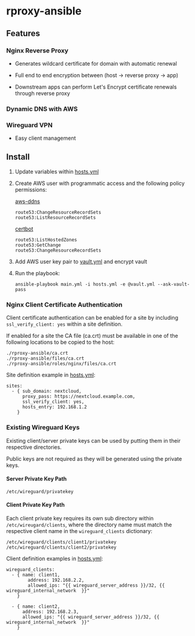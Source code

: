 # rproxy-ansible

## Features

### Nginx Reverse Proxy

- Generates wildcard certificate for domain with automatic renewal

- Full end to end encryption between (host -> reverse proxy -> app)

- Downstream apps can perform Let's Encrypt certificate renewals through reverse proxy

### Dynamic DNS with AWS

### Wireguard VPN

- Easy client management

## Install

1. Update variables within [hosts.yml](https://github.com/basharkey/rproxy-ansible/blob/main/hosts.yml)

2. Create AWS user with programmatic access and the following policy permissions:

    [aws-ddns](https://github.com/basharkey/aws-ddns)
    
    ```
    route53:ChangeResourceRecordSets
    route53:ListResourceRecordSets
    ```
    
    [certbot](https://certbot-dns-route53.readthedocs.io/en/stable/)
    
    ```
    route53:ListHostedZones
    route53:GetChange
    route53:ChangeResourceRecordSets
    ```
3. Add AWS user key pair to [vault.yml](https://github.com/basharkey/rproxy-ansible/blob/main/vault.yml) and encrypt vault

4. Run the playbook:
    ```
    ansible-playbook main.yml -i hosts.yml -e @vault.yml --ask-vault-pass
    ```

### Nginx Client Certificate Authentication

Client certificate authentication can be enabled for a site by including `ssl_verify_client: yes` within a site definition.

If enabled for a site the CA file (ca.crt) must be available in one of the following locations to be copied to the host:

```
./rproxy-ansible/ca.crt
./rproxy-ansible/files/ca.crt
./rproxy-ansible/roles/nginx/files/ca.crt
```

Site definition example in [hosts.yml](https://github.com/basharkey/rproxy-ansible/blob/main/hosts.yml):

```
sites:
  - { sub_domain: nextcloud,
      proxy_pass: https://nextcloud.example.com,
      ssl_verify_client: yes,
      hosts_entry: 192.168.1.2
    }
```

### Existing Wireguard Keys

Existing client/server private keys can be used by putting them in their respective directories.

Public keys are not required as they will be generated using the private keys.

#### Server Private Key Path

```
/etc/wireguard/privatekey
```

#### Client Private Key Path

Each client private key requires its own sub directory within `/etc/wireugard/clients`, where the directory name must match the respective client name in the `wireguard_clients` dictionary:

```
/etc/wireguard/clients/client1/privatekey
/etc/wireguard/clients/client2/privatekey
```

Client definition examples in [hosts.yml](https://github.com/basharkey/rproxy-ansible/blob/main/hosts.yml):

```
wireguard_clients:
  - { name: client1,
        address: 192.168.2.2,
        allowed_ips: "{{ wireguard_server_address }}/32, {{ wireguard_internal_network  }}"
    }
  
  - { name: client2,
      address: 192.168.2.3,
      allowed_ips: "{{ wireguard_server_address }}/32, {{ wireguard_internal_network  }}"
    }
```
